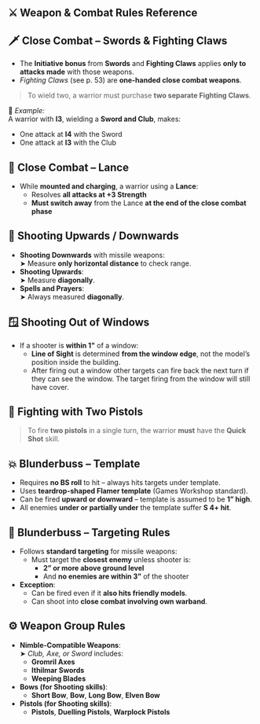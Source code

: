 ## ⚔️ Weapon & Combat Rules Reference
## 🗡️ Close Combat – Swords & Fighting Claws
- The **Initiative bonus** from **Swords** and **Fighting Claws** applies **only to attacks made** with those weapons.
- _Fighting Claws_ (see p. 53) are **one-handed close combat weapons**.
> To wield two, a warrior must purchase **two separate Fighting Claws**.

📌 _Example:_  
A warrior with **I3**, wielding a **Sword and Club**, makes:
- One attack at **I4** with the Sword
- One attack at **I3** with the Club
## 🐎 Close Combat – Lance

- While **mounted and charging**, a warrior using a **Lance**:
    - Resolves **all attacks at +3 Strength**
    - **Must switch away** from the Lance **at the end of the close combat phase**
## 🏹 Shooting Upwards / Downwards

- **Shooting Downwards** with missile weapons:  
    ➤ Measure **only horizontal distance** to check range.
- **Shooting Upwards**:  
    ➤ Measure **diagonally**.
- **Spells and Prayers**:  
    ➤ Always measured **diagonally**.
## 🪟 Shooting Out of Windows

- If a shooter is **within 1"** of a window:
    - **Line of Sight** is determined **from the window edge**, not the model’s position inside the building.
    - After firing out a window other targets can fire back the next turn if they can see the window. The target firing from the window will still have cover.
## 🔫 Fighting with Two Pistols

> To fire **two pistols** in a single turn, the warrior **must** have the **Quick Shot** skill.
## 💥 Blunderbuss – Template

- Requires **no BS roll** to hit – always hits targets under template.
- Uses **teardrop-shaped Flamer template** (Games Workshop standard).
- Can be fired **upward or downward** – template is assumed to be **1” high**.
- All enemies **under or partially under** the template suffer **S 4+ hit**.
## 🎯 Blunderbuss – Targeting Rules

- Follows **standard targeting** for missile weapons:
    - Must target the **closest enemy** unless shooter is:
        - **2” or more above ground level**
        - And **no enemies are within 3”** of the shooter
- **Exception**:
    - Can be fired even if it **also hits friendly models**.
    - Can shoot into **close combat involving own warband**.
## ⚙️ Weapon Group Rules

- **Nimble-Compatible Weapons**:  
    ➤ _Club, Axe, or Sword_ includes:
    - **Gromril Axes**
    - **Ithilmar Swords**
    - **Weeping Blades**
- **Bows (for Shooting skills)**:
    - **Short Bow**, **Bow**, **Long Bow**, **Elven Bow**
- **Pistols (for Shooting skills)**:
    - **Pistols**, **Duelling Pistols**, **Warplock Pistols**
